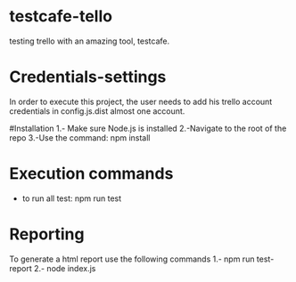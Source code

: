 # testcafe-tello
testing trello with an amazing tool, testcafe.

# Credentials-settings
In order to execute this project, the user needs to add his trello account credentials
in config.js.dist almost one account.

#Installation
1.- Make sure Node.js is installed
2.-Navigate to the root of the repo
3.-Use the command: npm install 

# Execution commands
- to run all test: npm run test

# Reporting
To generate a html report use the following commands
1.- npm run test-report
2.- node index.js


